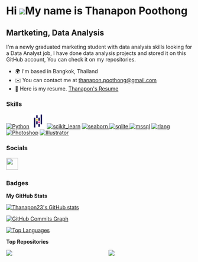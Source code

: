 Hi ![](https://user-images.githubusercontent.com/18350557/176309783-0785949b-9127-417c-8b55-ab5a4333674e.gif)My name is Thanapon Poothong
=========================================================================================================================================

Martketing, Data Analysis
-------------------------

I'm a newly graduated marketing student with data analysis skills looking for a Data Analyst job, I have done data analysis projects and stored it on this GitHub account, You can check it on my repositories.

* 🌍  I'm based in Bangkok, Thailand
* ✉️  You can contact me at [thanapon.poothong@gmail.com](mailto:thanapon.poothong@gmail.com)
* 📝  Here is my resume. [Thanapon's Resume](https://github.com/Thanapon23/Thanapon23/blob/main/Thanapon's%20resume.pdf)

### Skills

<p align="left">
<a href="https://www.python.org/" target="_blank" rel="noreferrer"><img src="https://raw.githubusercontent.com/danielcranney/readme-generator/main/public/icons/skills/python-colored.svg" width="36" height="36" alt="Python" /></a>
<a href="https://pandas.pydata.org/" target="_blank" rel="noreferrer"> <img src="https://raw.githubusercontent.com/devicons/devicon/2ae2a900d2f041da66e950e4d48052658d850630/icons/pandas/pandas-original.svg" alt="pandas" width="40" height="40"/></a>
<a href="https://scikit-learn.org/" target="_blank" rel="noreferrer"> <img src="https://upload.wikimedia.org/wikipedia/commons/0/05/Scikit_learn_logo_small.svg" alt="scikit_learn" width="40" height="40"/></a>
<a href="https://seaborn.pydata.org/" target="_blank" rel="noreferrer"> <img src="https://seaborn.pydata.org/_images/logo-mark-lightbg.svg" alt="seaborn" width="40" height="40"/> </a>
<a href="https://www.sqlite.org/" target="_blank" rel="noreferrer"> <img src="https://www.vectorlogo.zone/logos/sqlite/sqlite-icon.svg" alt="sqlite" width="40" height="40"/> </a>
<a href="https://www.microsoft.com/en-us/sql-server" target="_blank" rel="noreferrer"> <img src="https://www.svgrepo.com/show/303229/microsoft-sql-server-logo.svg" alt="mssql" width="40" height="40"/></a>
<a href="https://www.r-project.org/" target="_blank" rel="noreferrer"><img src="https://raw.githubusercontent.com/danielcranney/readme-generator/main/public/icons/skills/rlang-colored.svg" width="36" height="36" alt="rlang" /></a>
<a href="https://www.adobe.com/uk/products/photoshop.html" target="_blank" rel="noreferrer"><img src="https://raw.githubusercontent.com/danielcranney/readme-generator/main/public/icons/skills/photoshop-colored.svg" width="36" height="36" alt="Photoshop" /></a>
<a href="adobe.com/uk/products/illustrator.html" target="_blank" rel="noreferrer"><img src="https://raw.githubusercontent.com/danielcranney/readme-generator/main/public/icons/skills/illustrator-colored.svg" width="36" height="36" alt="Illustrator" /></a>
</p>

### Socials

<p align="left"> <a href="https://www.github.com/Thanapon23" target="_blank" rel="noreferrer"><img src="https://raw.githubusercontent.com/danielcranney/readme-generator/main/public/icons/socials/github.svg" width="32" height="32" /></a></p>

### Badges

<b>My GitHub Stats</b>

<a href="http://www.github.com/Thanapon23"><img src="https://github-readme-stats.vercel.app/api?username=Thanapon23&show_icons=true&hide=stars,&count_private=true&title_color=ffffff&text_color=3382ed&icon_color=22c55e&bg_color=27272a&hide_border=true&show_icons=true" alt="Thanapon23's GitHub stats" /></a>

<a href="http://www.github.com/Thanapon23"><img src="https://github-readme-activity-graph.cyclic.app/graph?username=Thanapon23&bg_color=27272a&color=3382ed&line=22c55e&point=3382ed&area_color=27272a&area=true&hide_border=true&custom_title=GitHub%20Commits%20Graph" alt="GitHub Commits Graph" /></a>

<a href="https://github.com/Thanapon23" align="left"><img src="https://github-readme-stats.vercel.app/api/top-langs/?username=Thanapon23&langs_count=10&title_color=ffffff&text_color=3382ed&icon_color=22c55e&bg_color=27272a&hide_border=true&locale=en&custom_title=Top%20%Languages" alt="Top Languages" /></a>

<b>Top Repositories</b>

<div width="100%" align="center"><a href="https://github.com/Thanapon23/SQL-and-Visualzation-PortfolioProjects" align="left"><img align="left" width="45%" src="https://github-readme-stats.vercel.app/api/pin/?username=Thanapon23&repo=SQL-and-Visualzation-PortfolioProjects&title_color=ffffff&text_color=3382ed&icon_color=22c55e&bg_color=27272a&hide_border=true&locale=en" /></a><a href="https://github.com/Thanapon23/RFM_Analysis" align="right"><img align="right" width="45%" src="https://github-readme-stats.vercel.app/api/pin/?username=Thanapon23&repo=RFM_Analysis&title_color=ffffff&text_color=3382ed&icon_color=22c55e&bg_color=27272a&hide_border=true&locale=en" /></a></div><br /><br /><br /><br /><br /><br /><br />
